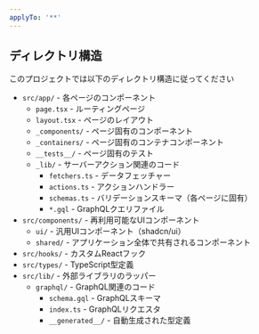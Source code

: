 ```yaml
---
applyTo: '**'
---
```


## ディレクトリ構造

このプロジェクトでは以下のディレクトリ構造に従ってください

- `src/app/` - 各ページのコンポーネント
  - `page.tsx` - ルーティングページ
  - `layout.tsx` - ページのレイアウト
  - `_components/` - ページ固有のコンポーネント
  - `_containers/` - ページ固有のコンテナコンポーネント
  - `__tests__/` - ページ固有のテスト
  - `_lib/` - サーバーアクション関連のコード
    - `fetchers.ts` - データフェッチャー
    - `actions.ts` - アクションハンドラー
    - `schemas.ts` - バリデーションスキーマ（各ページに固有）
    - `*.gql` - GraphQLクエリファイル
- `src/components/` - 再利用可能なUIコンポーネント
  - `ui/` - 汎用UIコンポーネント（shadcn/ui）
  - `shared/` - アプリケーション全体で共有されるコンポーネント
- `src/hooks/` - カスタムReactフック
- `src/types/` - TypeScript型定義
- `src/lib/` - 外部ライブラリのラッパー
  - `graphql/` - GraphQL関連のコード
    - `schema.gql` - GraphQLスキーマ
    - `index.ts` - GraphQLリクエスタ
    - `__generated__/` - 自動生成された型定義
